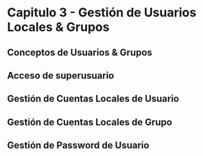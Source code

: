 # Capitulo 3 - Gestión de Usuarios Locales & Grupos

## Conceptos de Usuarios & Grupos

## Acceso de superusuario

## Gestión de Cuentas Locales de Usuario

## Gestión de Cuentas Locales de Grupo

## Gestión de Password de Usuario